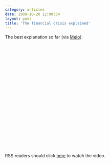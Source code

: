 ```yaml
---
category: articles
date: 2008-10-20 12:09:54
layout: post
title: 'The financial crisis explained'
---
```


<p>The best explanation so far (via <a href="http://www.simplicidade.org/notes/">Melo</a>):</p>

<object width="425" height="344">
  <param name="movie" value="http://www.youtube.com/v/eb_R1-PqRrw&hl=en&fs=1" >
  <param name="allowFullScreen" value="true" >
  <embed src="http://www.youtube.com/v/eb_R1-PqRrw&hl=en&fs=1"  width="425" height="344" >
</object>

<p>RSS readers should click <a href="https://joaobordalo.com/articles/2008/10/20/the-financial-crisis-explained">here</a> to watch the video.</p>
